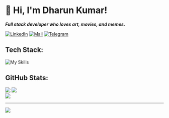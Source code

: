 # 👋 Hi, I'm Dharun Kumar!
_**Full stack developer who loves art, movies, and memes.**_

[![LinkedIn](https://img.shields.io/badge/LinkedIn%20-%20skyblue?style=flat&logo=linkedin&logoColor=white&color=grey)](https://linkedin.com/in/dharunkumar-t)
[![Mail](https://img.shields.io/badge/Mail%20-%20skyblue?style=flat&logo=gmail&logoColor=white&color=grey)](mailto:thedharunkumar@gmail.com)
[![Telegram](https://img.shields.io/badge/Telegram%20-%20skyblue?style=flat&logo=telegram&logoColor=white&color=grey)](https://t.me/specimenone) 

## Tech Stack:
![My Skills](https://skillicons.dev/icons?i=python,c,html,css,js,linux,react,nodejs,mongodb,mysql,expressjs,django)
## GitHub Stats:
![](https://github-readme-stats.vercel.app/api?username=dharunkumar-t&theme=dark&hide_border=false&include_all_commits=false&count_private=true)
![](https://github-readme-streak-stats.herokuapp.com/?user=dharunkumar-t&theme=dark&hide_border=false)<br/>
![](https://github-readme-stats.vercel.app/api/top-langs/?username=dharunkumar-t&theme=dark&hide_border=false&include_all_commits=false&count_private=true&layout=compact)

---
[![](https://visitcount.itsvg.in/api?id=dharunkumar-t&icon=0&color=0)](https://visitcount.itsvg.in)
